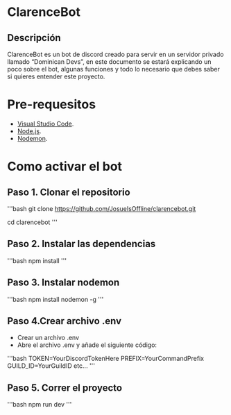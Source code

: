  # ClarenceBot

## Descripción 

ClarenceBot es un bot de discord creado para servir en un servidor privado llamado “Dominican Devs”, en este documento se estará explicando un poco sobre el bot, algunas funciones y todo lo necesario que debes saber si quieres entender este proyecto.

# Pre-requesitos

- [Visual Studio Code](https://code.visualstudio.com/).
- [Node.js](https://nodejs.org/en).
- [Nodemon](https://www.npmjs.com/package/nodemon).


# Como activar el bot

## Paso 1. Clonar el repositorio

'''bash
git clone https://github.com/JosueIsOffline/clarencebot.git

cd clarencebot
'''

## Paso 2. Instalar las dependencias

'''bash
npm install
'''

## Paso 3. Instalar nodemon

'''bash
npm install nodemon -g
'''

## Paso 4.Crear archivo .env

- Crear un archivo .env
- Abre el archivo .env y añade el siguiente código:

'''bash
TOKEN=YourDiscordTokenHere
PREFIX=YourCommandPrefix
GUILD_ID=YourGuildID
etc...
'''
 
## Paso 5. Correr el proyecto

'''bash
npm run dev
'''

